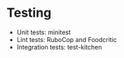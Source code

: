 # Testing

* Unit tests: minitest
* Lint tests: RuboCop and Foodcritic
* Integration tests: test-kitchen
